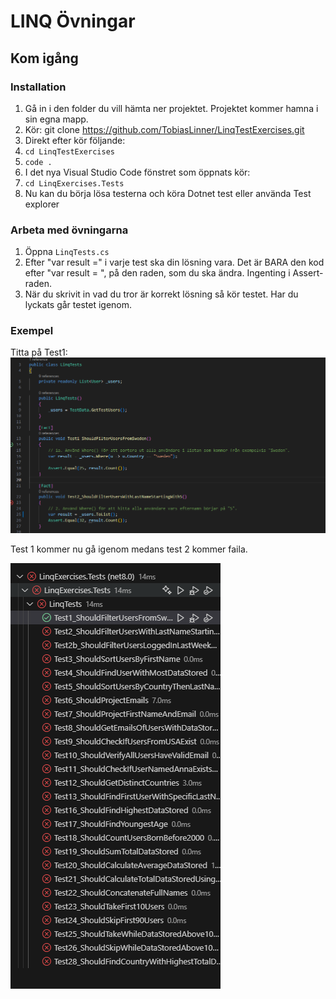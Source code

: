 # LINQ Övningar
## Kom igång
### Installation
1. Gå in i den folder du vill hämta ner projektet. Projektet kommer hamna i sin egna mapp.
2. Kör: git clone https://github.com/TobiasLinner/LinqTestExercises.git
3. Direkt efter kör följande: 
4. ```cd LinqTestExercises```
5. ```code .```
6. I det nya Visual Studio Code fönstret som öppnats kör:
7. ```cd LinqExercises.Tests```
8. Nu kan du börja lösa testerna och köra Dotnet test eller använda Test explorer
### Arbeta med övningarna
1. Öppna `LinqTests.cs`
2. Efter "var result =" i varje test ska din lösning vara. Det är BARA den kod efter "var result = ", på den raden, som du ska ändra. Ingenting i Assert-raden.
3. När du skrivit in vad du tror är korrekt lösning så kör testet. Har du lyckats går testet igenom.

### Exempel
Titta på Test1:
![Alt text](Test2.png)

Test 1 kommer nu gå igenom medans test 2 kommer faila.

![Alt text](test.png)


